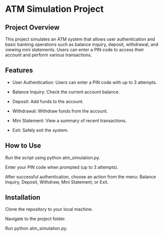 # ATM Simulation Project
## Project Overview
This project simulates an ATM system that allows user authentication and basic banking operations such as balance inquiry, deposit, withdrawal, and viewing mini statements. Users can enter a PIN code to access their account and perform various transactions.

## Features
- User Authentication: Users can enter a PIN code with up to 3 attempts.

- Balance Inquiry: Check the current account balance.

- Deposit: Add funds to the account.

- Withdrawal: Withdraw funds from the account.

- Mini Statement: View a summary of recent transactions.

- Exit: Safely exit the system.

## How to Use
Run the script using python atm_simulation.py.

Enter your PIN code when prompted (up to 3 attempts).

After successful authentication, choose an action from the menu: Balance Inquiry, Deposit, Withdraw, Mini Statement, or Exit.

## Installation
Clone the repository to your local machine.

Navigate to the project folder.

Run python atm_simulation.py.

